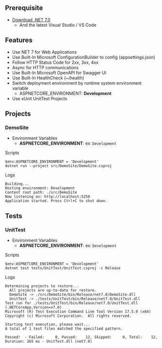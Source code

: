 ## Prerequisite
- [Download .NET 7.0](https://dotnet.microsoft.com/download/dotnet/7.0)
  - And the latest Visual Studio / VS Code


## Features
- Use NET 7 for Web Applications
- Use Built-In Microsoft ConfigurationBuilder to config (appsettings.json)
- Follow HTTP Status Code for 2xx, 3xx, 4xx
- Async for HTTP communications
- Use Built-In Microsoft OpenAPI for Swagger UI
- Use Built-In HealthCheck (~/health)
- Switch deployment environment by runtime system environment variable
  - ASPNETCORE_ENVIRONMENT: **Development**
- Use xUnit UnitTest Projects  


## Projects
### DemoSite

- Environment Variables
  - **ASPNETCORE_ENVIRONMENT**: ex: `Development`

Scripts
```
$env:ASPNETCORE_ENVIRONMENT = 'Development'
dotnet run --project src/DemoSite/DemoSite.csproj
```

Logs
```
Building...
Hosting environment: Development
Content root path: ./src/DemoSite
Now listening on: http://localhost:5250
Application started. Press Ctrl+C to shut down.
```


## Tests
### UnitTest

- Environment Variables
  - **ASPNETCORE_ENVIRONMENT**: ex: `Development`

Scripts
```
$env:ASPNETCORE_ENVIRONMENT = 'Development'
dotnet test tests/UnitTest/UnitTest.csproj -c Release
```

Logs
```
Determining projects to restore...
  All projects are up-to-date for restore.
  DemoSite -> ./src/DemoSite/bin/Release/net7.0/DemoSite.dll
  UnitTest -> ./tests/UnitTest/bin/Release/net7.0/UnitTest.dll
Test run for ./tests/UnitTest/bin/Release/net7.0/UnitTest.dll (.NETCoreApp,Version=v7.0)
Microsoft (R) Test Execution Command Line Tool Version 17.5.0 (x64)
Copyright (c) Microsoft Corporation.  All rights reserved.

Starting test execution, please wait...
A total of 1 test files matched the specified pattern.

Passed!  - Failed:     0, Passed:    12, Skipped:     0, Total:    12, Duration: 265 ms - UnitTest.dll (net7.0)
```
